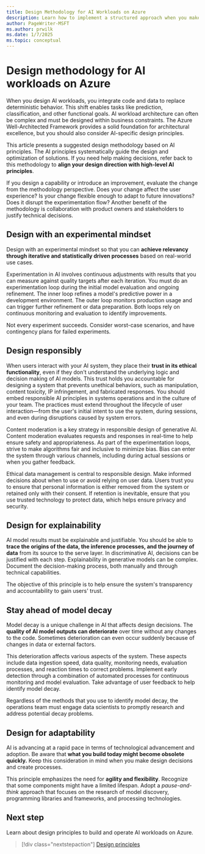 ```yaml
---
title: Design Methodology for AI Workloads on Azure
description: Learn how to implement a structured approach when you make architectural design decisions and create processes for AI workloads on Azure.
author: PageWriter-MSFT
ms.author: prwilk
ms.date: 1/7/2025
ms.topic: conceptual
---
```


# Design methodology for AI workloads on Azure

When you design AI workloads, you integrate code and data to replace deterministic behavior. This shift enables tasks like prediction, classification, and other functional goals. AI workload architecture can often be complex and must be designed within business constraints. The Azure Well-Architected Framework provides a solid foundation for architectural excellence, but you should also consider AI-specific design principles.

This article presents a suggested design methodology based on AI principles. The AI principles systematically guide the design and optimization of solutions. If you need help making decisions, refer back to this methodology to **align your design direction with high-level AI principles**.

If you design a capability or introduce an improvement, evaluate the change from the methodology perspective. Does your change affect the user experience? Is your change flexible enough to adapt to future innovations? Does it disrupt the experimentation flow? Another benefit of the methodology is collaboration with product owners and stakeholders to justify technical decisions.

## Design with an experimental mindset

Design with an experimental mindset so that you can **achieve relevancy through iterative and statistically driven processes** based on real-world use cases.

Experimentation in AI involves continuous adjustments with results that you can measure against quality targets after each iteration. You must do an experimentation loop during the initial model evaluation and ongoing refinement. The inner loop refines a model's predictive power in a development environment. The outer loop monitors production usage and can trigger further refinement or data preparation. Both loops rely on continuous monitoring and evaluation to identify improvements.

Not every experiment succeeds. Consider worst-case scenarios, and have contingency plans for failed experiments.

## Design responsibly

When users interact with your AI system, they place their **trust in its ethical functionality**, even if they don't understand the underlying logic and decision making of AI models. This trust holds you accountable for designing a system that prevents unethical behaviors, such as manipulation, content toxicity, IP infringement, and fabricated responses. You should embed responsible AI principles in systems operations and in the culture of your team. The practices must extend throughout the lifecycle of user interaction—from the user's initial intent to use the system, during sessions, and even during disruptions caused by system errors.

Content moderation is a key strategy in responsible design of generative AI. Content moderation evaluates requests and responses in real-time to help ensure safety and appropriateness. As part of the experimentation loops, strive to make algorithms fair and inclusive to minimize bias. Bias can enter the system through various channels, including during actual sessions or when you gather feedback.

Ethical data management is central to responsible design. Make informed decisions about when to use or avoid relying on user data. Users trust you to ensure that personal information is either removed from the system or retained only with their consent. If retention is inevitable, ensure that you use trusted technology to protect data, which helps ensure privacy and security.

## Design for explainability

AI model results must be explainable and justifiable. You should be able to **trace the origins of the data, the inference processes, and the journey of data** from its source to the serve layer. In discriminative AI, decisions can be justified with each step. Explainability in generative models can be complex. Document the decision-making process, both manually and through technical capabilities.

The objective of this principle is to help ensure the system's transparency and accountability to gain users' trust.

## Stay ahead of model decay

Model decay is a unique challenge in AI that affects design decisions. The **quality of AI model outputs can deteriorate** over time without any changes to the code. Sometimes deterioration can even occur suddenly because of changes in data or external factors.

This deterioration affects various aspects of the system. These aspects include data ingestion speed, data quality, monitoring needs, evaluation processes, and reaction times to correct problems. Implement early detection through a combination of automated processes for continuous monitoring and model evaluation. Take advantage of user feedback to help identify model decay.

Regardless of the methods that you use to identify model decay, the operations team must engage data scientists to promptly research and address potential decay problems.

## Design for adaptability

AI is advancing at a rapid pace in terms of technological advancement and adoption. Be aware that **what you build today might become obsolete quickly.** Keep this consideration in mind when you make design decisions and create processes.

This principle emphasizes the need for **agility and flexibility**. Recognize that some components might have a limited lifespan. Adopt a *pause-and-think* approach that focuses on the research of model discovery, programming libraries and frameworks, and processing technologies.

## Next step

Learn about design principles to build and operate AI workloads on Azure.

> [!div class="nextstepaction"]
> [Design principles](./design-principles.md)